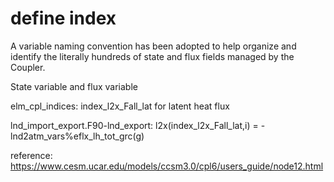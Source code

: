 # define index
  A variable naming convention has been adopted to help organize and identify the literally hundreds of state and flux fields managed by the Coupler. 
  
  State variable and flux variable
 
  elm_cpl_indices: index_l2x_Fall_lat for latent heat flux
 
  lnd_import_export.F90-lnd_export: l2x(index_l2x_Fall_lat,i)    = -lnd2atm_vars%eflx_lh_tot_grc(g)

reference: https://www.cesm.ucar.edu/models/ccsm3.0/cpl6/users_guide/node12.html
